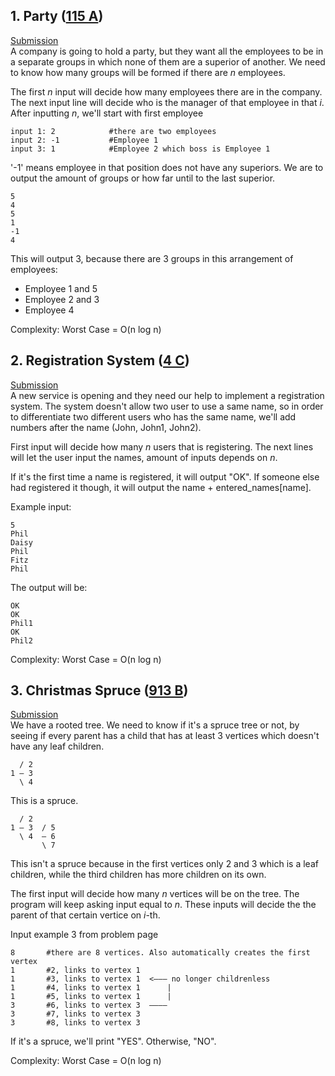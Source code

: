 ## 1. Party ([115 A](http://codeforces.com/contest/115/problem/A))  
[Submission](http://codeforces.com/contest/115/submission/43792870)  
A company is going to hold a party, but they want all the employees to be in a separate groups in which none of them are a superior of another. We need to know how many groups will be formed if there are *n* employees.

The first *n* input will decide how many employees there are in the company. The next input line will decide who is the manager of that employee in that *i*.  
After inputting *n*, we'll start with first employee
```
input 1: 2            #there are two employees
input 2: -1           #Employee 1
input 3: 1            #Employee 2 which boss is Employee 1
```
'-1' means employee in that position does not have any superiors. We are to output the amount of groups or how far until to the last superior.
```
5
4
5
1
-1 
4
```
This will output 3, because there are 3 groups in this arrangement of employees:
- Employee 1 and 5
- Employee 2 and 3
- Employee 4

Complexity: Worst Case = O(n log n)

## 2. Registration System ([4 C](http://codeforces.com/contest/4/problem/C))  
[Submission](http://codeforces.com/contest/4/submission/43793794)  
A new service is opening and they need our help to implement a registration system. The system doesn't allow two user to use a same name, so in order to differentiate two different users who has the same name, we'll add numbers after the name (John, John1, John2).

First input will decide how many *n* users that is registering. The next lines will let the user input the names, amount of inputs depends on *n*.

If it's the first time a name is registered, it will output "OK". If someone else had registered it though, it will output the name + entered_names[name].

Example input:
```
5
Phil
Daisy
Phil
Fitz
Phil
```
The output will be:
```
OK
OK
Phil1
OK
Phil2
```

Complexity: Worst Case = O(n log n)

## 3. Christmas Spruce ([913 B](http://codeforces.com/contest/913/problem/B))  
[Submission](http://codeforces.com/contest/913/submission/43794900)  
We have a rooted tree. We need to know if it's a spruce tree or not, by seeing if every parent has a child that has at least 3 vertices which doesn't have any leaf children.
```
  / 2
1 — 3
  \ 4
```
This is a spruce.
```
  / 2
1 — 3  / 5
  \ 4  — 6
       \ 7
```
This isn't a spruce because in the first vertices only 2 and 3 which is a leaf children, while the third children has more children on its own.

The first input will decide how many *n* vertices will be on the tree. The program will keep asking input equal to *n*. These inputs will decide the the parent of that certain vertice on *i*-th.

Input example 3 from problem page
```
8       #there are 8 vertices. Also automatically creates the first vertex
1       #2, links to vertex 1
1       #3, links to vertex 1  <——— no longer childrenless
1       #4, links to vertex 1      | 
1       #5, links to vertex 1      |
3       #6, links to vertex 3  ————
3       #7, links to vertex 3 
3       #8, links to vertex 3 
```

If it's a spruce, we'll print "YES". Otherwise, "NO".

Complexity: Worst Case = O(n log n)
